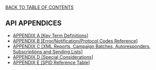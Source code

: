 <a href="/1.3/README.md">BACK TO TABLE OF CONTENTS</a>


<h2> API APPENDICES </h2>

<ul>

<li><a href="APPENDIX%20A.md">APPENDIX A [Key Term Definitions]</a></li>
<li><a href="APPENDIX%20B.md">APPENDIX B [Error/Notification/Protocol Codes Reference]</a></li>
<li><a href="APPENDIX%20C.md">APPENDIX C [XML Reports, Campaign Batches, Autoresponders, Subscriptions and Sending Lists]</a></li>
<li><a href="APPENDIX%20D.md">APPENDIX D [Special Considerations]</a></li>
<li><a href="APPENDIX%20E.md">APPENDIX E [SPID Reference Table]</a></li>

</ul>
